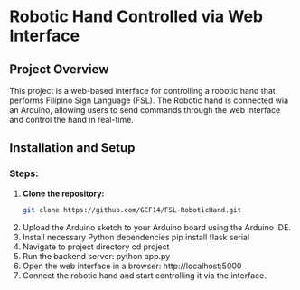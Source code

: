 # Robotic Hand Controlled via Web Interface

## Project Overview
This project is a web-based interface for controlling a robotic hand that performs Filipino Sign Language (FSL). The Robotic hand is connected wia an Arduino, allowing users to send commands through the web interface and control the hand in real-time.

## Installation and Setup
### Steps:
1. **Clone the repository:**
   ```sh
   git clone https://github.com/GCF14/FSL-RoboticHand.git
2. Upload the Arduino sketch to your Arduino board using the Arduino IDE.
3. Install necessary Python dependencies
pip install flask serial
4. Navigate to project directory
   cd project
5. Run the backend server:
   python app.py
6. Open the web interface in a browser:
   http://localhost:5000
7. Connect the robotic hand and start controlling it via the interface.
